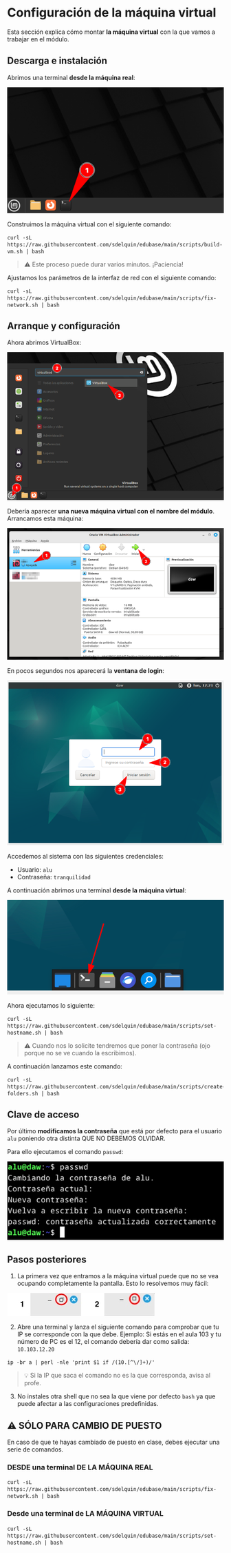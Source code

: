 # Configuración de la máquina virtual

Esta sección explica cómo montar **la máquina virtual** con la que vamos a trabajar en el módulo.

## Descarga e instalación

Abrimos una terminal **desde la máquina real**:

![Open terminal](./images/vm-setup/open-terminal.png)

Construimos la máquina virtual con el siguiente comando:

```console
curl -sL https://raw.githubusercontent.com/sdelquin/edubase/main/scripts/build-vm.sh | bash
```

> ⚠️ Este proceso puede durar varios minutos. ¡Paciencia!

Ajustamos los parámetros de la interfaz de red con el siguiente comando:

```console
curl -sL https://raw.githubusercontent.com/sdelquin/edubase/main/scripts/fix-network.sh | bash
```

## Arranque y configuración

Ahora abrimos VirtualBox:

![Open terminal](./images/vm-setup/open-virtualbox.png)

Debería aparecer **una nueva máquina virtual con el nombre del módulo**. Arrancamos esta máquina:

![Open vm](./images/vm-setup/open-vm.png)

En pocos segundos nos aparecerá la **ventana de login**:

![Login](./images/vm-setup/login-vm.png)

Accedemos al sistema con las siguientes credenciales:

- Usuario: `alu`
- Contraseña: `tranquilidad`

A continuación abrimos una terminal **desde la máquina virtual**:

![Open terminal vm](./images/vm-setup/open-terminal-vm.png)

Ahora ejecutamos lo siguiente:

```console
curl -sL https://raw.githubusercontent.com/sdelquin/edubase/main/scripts/set-hostname.sh | bash
```

> ⚠️ Cuando nos lo solicite tendremos que poner la contraseña (ojo porque no se ve cuando la escribimos).

A continuación lanzamos este comando:

```console
curl -sL https://raw.githubusercontent.com/sdelquin/edubase/main/scripts/create-folders.sh | bash
```

## Clave de acceso

Por último **modificamos la contraseña** que está por defecto para el usuario `alu` poniendo otra distinta QUE NO DEBEMOS OLVIDAR.

Para ello ejecutamos el comando `passwd`:

![passwd](./images/vm-setup/passwd.png)

## Pasos posteriores

1. La primera vez que entramos a la máquina virtual puede que no se vea ocupando completamente la pantalla. Esto lo resolvemos muy fácil:

![Pantalla completa](./images/vm-setup/full-screen.jpg)

2. Abre una terminal y lanza el siguiente comando para comprobar que tu IP se corresponde con la que debe. Ejemplo: Si estás en el aula 103 y tu número de PC es el 12, el comando debería dar como salida: `10.103.12.20`

```console
ip -br a | perl -nle 'print $1 if /(10.[^\/]+)/'
```

> 💡 Si la IP que saca el comando no es la que corresponda, avisa al profe.

3. No instales otra shell que no sea la que viene por defecto `bash` ya que puede afectar a las configuraciones predefinidas.

## ⚠️ SÓLO PARA CAMBIO DE PUESTO

En caso de que te hayas cambiado de puesto en clase, debes ejecutar una serie de comandos.

### DESDE una terminal DE LA MÁQUINA REAL

```console
curl -sL https://raw.githubusercontent.com/sdelquin/edubase/main/scripts/fix-network.sh | bash
```

### Desde una terminal de LA MÁQUINA VIRTUAL

```console
curl -sL https://raw.githubusercontent.com/sdelquin/edubase/main/scripts/set-hostname.sh | bash
```
